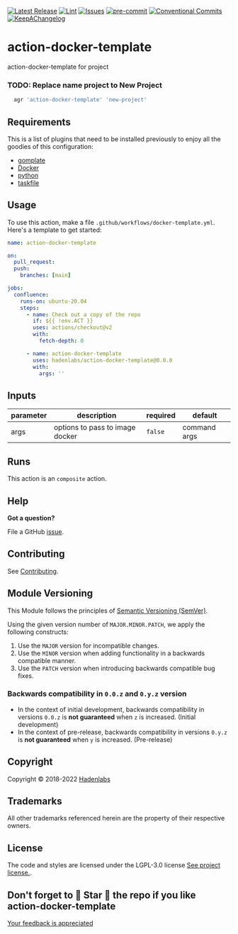  <!-- Space: Projects -->
<!-- Title: ActionDockerTemplate -->

<!--


  ** DO NOT EDIT THIS FILE
  **
  ** 1) Make all changes to `provision/generator/README.yaml`
  ** 2) Run`task readme` to rebuild this file.
  **
  ** (We maintain HUNDREDS of open source projects. This is how we maintain our sanity.)
  **


  -->

[![Latest Release](https://img.shields.io/github/release/hadenlabs/action-docker-template)](https://github.com/hadenlabs/action-docker-template/releases) [![Lint](https://img.shields.io/github/workflow/status/hadenlabs/action-docker-template/lint-code)](https://github.com/hadenlabs/action-docker-template/actions) [![Issues](https://img.shields.io/github/issues/hadenlabs/action-docker-template)](https://github.com/hadenlabs/action-docker-template/issues) [![pre-commit](https://img.shields.io/badge/pre--commit-enabled-brightgreen?logo=pre-commit&logoColor=white)](https://github.com/pre-commit/pre-commit) [![Conventional Commits](https://img.shields.io/badge/Conventional%20Commits-1.0.0-yellow)](https://conventionalcommits.org) [![KeepAChangelog](https://img.shields.io/badge/changelog-Keep%20a%20Changelog%20v1.0.0-orange)](https://keepachangelog.com)

# action-docker-template

action-docker-template for project

### TODO: Replace name project to New Project

```bash
  agr 'action-docker-template' 'new-project'
```

## Requirements

This is a list of plugins that need to be installed previously to enjoy all the goodies of this configuration:

- [gomplate](https://github.com/hairyhenderson/gomplate)
- [Docker](https://www.docker.com)
- [python](https://www.python.org)
- [taskfile](https://github.com/go-task/task)

## Usage

To use this action, make a file `.github/workflows/docker-template.yml`. Here's a template to get started:

```yaml
name: action-docker-template

on:
  pull_request:
  push:
    branches: [main]

jobs:
  confluence:
    runs-on: ubuntu-20.04
    steps:
      - name: Check out a copy of the repo
        if: ${{ !env.ACT }}
        uses: actions/checkout@v2
        with:
          fetch-depth: 0

      - name: action-docker-template
        uses: hadenlabs/action-docker-template@0.0.0
        with:
          args: ''
```

 <!-- action-docs-inputs -->

## Inputs

| parameter | description                     | required | default      |
| --------- | ------------------------------- | -------- | ------------ |
| args      | options to pass to image docker | `false`  | command args |

<!-- action-docs-inputs -->

<!-- action-docs-outputs -->

<!-- action-docs-outputs -->

<!-- action-docs-runs -->

## Runs

This action is an `composite` action.

<!-- action-docs-runs -->

## Help

**Got a question?**

File a GitHub [issue](https://github.com/hadenlabs/action-docker-template/issues).

## Contributing

See [Contributing](./docs/contributing.md).

## Module Versioning

This Module follows the principles of [Semantic Versioning (SemVer)](https://semver.org/).

Using the given version number of `MAJOR.MINOR.PATCH`, we apply the following constructs:

1. Use the `MAJOR` version for incompatible changes.
1. Use the `MINOR` version when adding functionality in a backwards compatible manner.
1. Use the `PATCH` version when introducing backwards compatible bug fixes.

### Backwards compatibility in `0.0.z` and `0.y.z` version

- In the context of initial development, backwards compatibility in versions `0.0.z` is **not guaranteed** when `z` is increased. (Initial development)
- In the context of pre-release, backwards compatibility in versions `0.y.z` is **not guaranteed** when `y` is increased. (Pre-release)

## Copyright

Copyright © 2018-2022 [Hadenlabs](https://hadenlabs.com)

## Trademarks

All other trademarks referenced herein are the property of their respective owners.

## License

The code and styles are licensed under the LGPL-3.0 license [See project license.](LICENSE).

## Don't forget to 🌟 Star 🌟 the repo if you like action-docker-template

[Your feedback is appreciated](https://github.com/hadenlabs/action-docker-template/issues)
